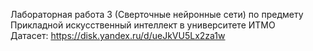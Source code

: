Лабораторная работа 3 (Сверточные нейронные сети) по предмету Прикладной искусственный интеллект в университете ИТМО  
Датасет: https://disk.yandex.ru/d/ueJkVU5Lx2za1w
